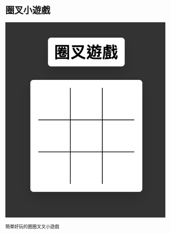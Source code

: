 # 圈叉小遊戲

![image](https://github.com/porter815131/Tic-tac-toe-game/blob/main/tic-tac-toe.png)

簡單好玩的圈圈叉叉小遊戲
